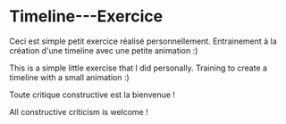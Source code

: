 # Timeline---Exercice

Ceci est simple petit exercice réalisé personnellement. Entrainement à la création d'une timeline avec une petite animation :)

This is a simple little exercise that I did personally. Training to create a timeline with a small animation :)

Toute critique constructive est la bienvenue ! 

All constructive criticism is welcome !
